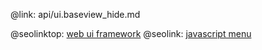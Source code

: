 @link: api/ui.baseview_hide.md

@seolinktop: [web ui framework](https://webix.com)
@seolink: [javascript menu](https://webix.com/widget/menu/)